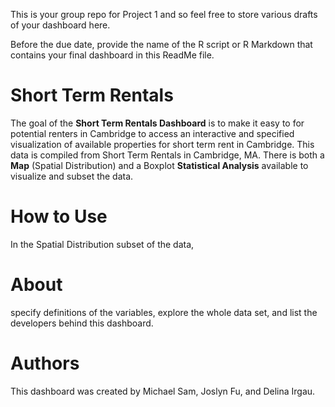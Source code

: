 This is your group repo for Project 1 and so feel free to store various drafts of your dashboard here.  

Before the due date, provide the name of the R script or R Markdown that contains your final dashboard in this ReadMe file.


# Short Term Rentals 
The goal of the **Short Term Rentals Dashboard** is to make it easy to for potential renters in Cambridge to access an interactive and specified visualization of available properties for short term rent in Cambridge. This data is compiled from Short Term Rentals in Cambridge, MA. There is both a **Map**  (Spatial Distribution) and a Boxplot **Statistical Analysis** available to visualize and subset the data.




# How to Use
In the Spatial Distribution subset of the data, 



# About
 specify definitions of the variables, explore the whole data set, and list the developers behind this dashboard.


# Authors
This dashboard was created by Michael Sam, Joslyn Fu, and Delina Irgau.